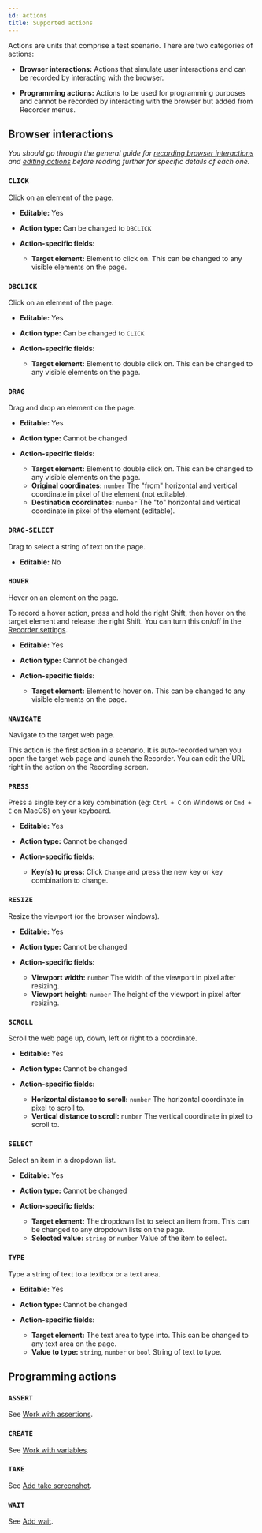 ```yaml
---
id: actions
title: Supported actions
---
```


Actions are units that comprise a test scenario. There are two categories of actions:

* **Browser interactions:** Actions that simulate user interactions and can be recorded by interacting with the browser.

* **Programming actions:** Actions to be used for programming purposes and cannot be recorded by interacting with the browser but added from Recorder menus.

## Browser interactions

*You should go through the general guide for [recording browser interactions][record-actions] and [editing actions][edit-actions] before reading further for specific details of each one.*

### `CLICK`

Click on an element of the page.

- **Editable:** Yes

- **Action type:** Can be changed to `DBCLICK`

- **Action-specific fields:**

  - **Target element:** Element to click on. This can be changed to any visible elements on the page.

### `DBCLICK`

Click on an element of the page.

- **Editable:** Yes

- **Action type:** Can be changed to `CLICK`

- **Action-specific fields:**

  - **Target element:** Element to double click on. This can be changed to any visible elements on the page.

### `DRAG`

Drag and drop an element on the page.

- **Editable:** Yes

- **Action type:** Cannot be changed

- **Action-specific fields:**

  - **Target element:** Element to double click on. This can be changed to any visible elements on the page.
  - **Original coordinates:** `number` The "from" horizontal and vertical coordinate in pixel of the element (not editable).
  - **Destination coordinates:** `number` The "to" horizontal and vertical coordinate in pixel of the element (editable).

### `DRAG-SELECT`

Drag to select a string of text on the page.

- **Editable:** No

### `HOVER`

Hover on an element on the page.

To record a hover action, press and hold the right Shift, then hover on the target element and release the right Shift. You can turn this on/off in the [Recorder settings][recorder-settings-hover].

- **Editable:** Yes

- **Action type:** Cannot be changed

- **Action-specific fields:**

  - **Target element:** Element to hover on. This can be changed to any visible elements on the page.

### `NAVIGATE`

Navigate to the target web page.

This action is the first action in a scenario. It is auto-recorded when you open the target web page and launch the Recorder. You can edit the URL right in the action on the Recording screen.

### `PRESS`

Press a single key or a key combination (eg: `Ctrl + C` on Windows or `Cmd + C` on MacOS) on your keyboard.

- **Editable:** Yes

- **Action type:** Cannot be changed

- **Action-specific fields:**

  - **Key(s) to press:** Click `Change` and press the new key or key combination to change.

### `RESIZE`

Resize the viewport (or the browser windows).

- **Editable:** Yes

- **Action type:** Cannot be changed

- **Action-specific fields:**

  - **Viewport width:** `number` The width of the viewport in pixel after resizing.
  - **Viewport height:** `number` The height of the viewport in pixel after resizing.

### `SCROLL`

Scroll the web page up, down, left or right to a coordinate.

- **Editable:** Yes

- **Action type:** Cannot be changed

- **Action-specific fields:**

  - **Horizontal distance to scroll:** `number` The horizontal coordinate in pixel to scroll to.
  - **Vertical distance to scroll:** `number` The vertical coordinate in pixel to scroll to.

### `SELECT`

Select an item in a dropdown list.

- **Editable:** Yes

- **Action type:** Cannot be changed

- **Action-specific fields:**

  - **Target element:** The dropdown list to select an item from. This can be changed to any dropdown lists on the page.
  - **Selected value:** `string` or `number` Value of the item to select.

### `TYPE`

Type a string of text to a textbox or a text area.

- **Editable:** Yes

- **Action type:** Cannot be changed

- **Action-specific fields:**

  - **Target element:** The text area to type into. This can be changed to any text area on the page.
  - **Value to type:** `string`, `number` or `bool` String of text to type.

## Programming actions

### `ASSERT`

See [Work with assertions][assert].

### `CREATE`

See [Work with variables][variable].

### `TAKE`

See [Add take screenshot][take].

### `WAIT`

See [Add wait][wait].

[record-actions]: ./record#start-recording
[edit-actions]: ./record#edit-an-action
[recorder-settings-hover]: ./settings#record-hover-actions-hold-right-shift
[assert]: ./assert
[variable]: ./variables
[take]: ./record#add-take-screenshot
[wait]: ./record#add-wait
